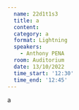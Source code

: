 ```yaml
---
  name: 22d1t1s3
  title: a
  content:
  category: a
  format: Lightning
  speakers: 
    - Anthony PENA
  room: Auditorium
  date: 13/10/2022
  time_start: '12:30'
  time_end: '12:45'
---
```

a